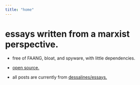 ```yaml
---
title: "home"
---
```


# essays written from a marxist perspective.

- free of FAANG, bloat, and spyware, with little dependencies.
- [open source.](https://github.com/indigomarxist/indigomarxist.github.io)

- all posts are currently from
  [dessalines/essays.](https://github.com/dessalines/essays)
